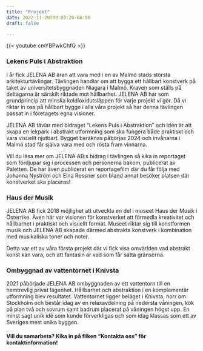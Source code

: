 ```yaml
---
title: "Projekt"
date: 2022-11-20T09:03:20-08:00
draft: false

---
```


{{< youtube cmYBPwkChfQ >}}

### Lekens Puls i Abstraktion

I år fick JELENA AB äran att vara med i en av Malmö stads största arkitekturtävlingar. Tävlingen handlar om att bygga ett hållbart konstverk på taket av universitetsbyggnaden Niagara i Malmö. Kraven som ställs på deltagarna är särskilt riktade mot hållbarhet. JELENA AB har som grundprincip att minska koldioxidutsläppen för varje projekt vi gör. Då vi riktar in oss på hållbart bygge i alla våra projekt så har denna tävlingen passat in i företagets egna visioner. 

JELENA AB tävlar med bidraget “Lekens Puls i Abstraktion” och idén är att skapa en lekpark i abstrakt utformning som ska fungera både praktiskt och vara visuellt njutbart. Bygget beräknas påbörjas 2024 och invånarna i Malmö stad får själva vara med och rösta fram vinnarna.

Vill du läsa mer om JELENA AB:s bidrag i tävlingen så kika in reportaget som fördjupar sig i processen och personerna bakom, publicerat av Paletten. De har även publicerat en reportagefilm där du får följa med Johanna Nyström och Elna Ressner som bland annat besöker platsen där konstverket ska placeras!


### Haus der Musik 
JELENA AB fick 2018 möjlighet att utveckla en del i museet  Haus der Musik i Österrike. Även här var visionen för konstverket att förmedla kreativitet och hållbarhet i praktiskt och visuellt format. Museet riktar sig till konstformen musik och JELENA AB skapade därmed abstrakta konstverk i kombination med musikaliska toner och noter. 

Detta var ett av våra första projekt där vi fick visa omvärlden vad abstrakt konst kan vara, och att fantasin är vad som får sätta gränserna. 


### Ombyggnad av vattentornet i Knivsta
2021 påbörjade JELENA AB ombyggnaden av ett vattentorn till en hemtrevlig privat lägenhet. Hållbarhet och abstraktion i en komplementär utformning blev resultatet. Vattentornet ligger beläget i Knivsta, norr om Stockholm och består idag av en relaxavdelning på nedersta våningen, kök på plan två och sovrum samt badrum placerat på våningen högst upp. En minst sagt unik idé som kunde förverkligas och som idag klassas som ett av Sveriges mest unika byggen. 

#### Vill du samarbeta? Kika in på fliken “Kontakta oss” för kontaktinformation!
